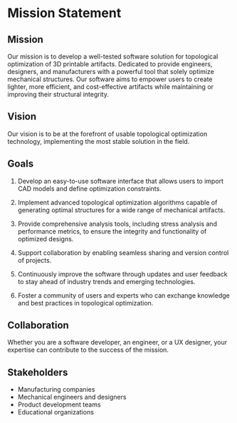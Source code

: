 # Mission Statement

## Mission

Our mission is to develop a well-tested software solution for topological optimization of 3D printable artifacts.
Dedicated to provide engineers, designers, and manufacturers with a powerful tool that solely optimize mechanical structures.
Our software aims to empower users to create lighter, more efficient, and cost-effective artifacts while maintaining or
improving their structural integrity.

## Vision

Our vision is to be at the forefront of usable topological optimization technology, implementing the most stable solution in the field.

## Goals

1. Develop an easy-to-use software interface that allows users to import CAD models and define optimization constraints.

2. Implement advanced topological optimization algorithms capable of generating optimal structures for a wide range of mechanical 
artifacts.

3. Provide comprehensive analysis tools, including stress analysis and performance metrics, to ensure the integrity and functionality 
of optimized designs.

4. Support collaboration by enabling seamless sharing and version control of projects.

5. Continuously improve the software through updates and user feedback to stay ahead of industry trends and emerging technologies.

6. Foster a community of users and experts who can exchange knowledge and best practices in topological optimization.

## Collaboration

Whether you are a software developer, an engineer, or a UX designer, your expertise can contribute to the success of the mission.

## Stakeholders

- Manufacturing companies
- Mechanical engineers and designers
- Product development teams
- Educational organizations